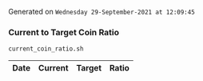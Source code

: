 Generated on `Wednesday 29-September-2021 at 12:09:45`

### Current to Target Coin Ratio
`current_coin_ratio.sh`

Date|Current|Target|Ratio
---|---|---|---
